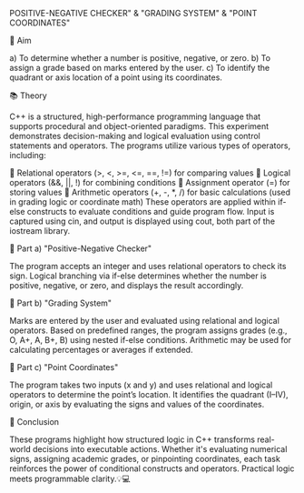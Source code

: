 POSITIVE-NEGATIVE CHECKER" & "GRADING SYSTEM" & "POINT COORDINATES"

🎯 Aim

a) To determine whether a number is positive, negative, or zero. b) To assign a grade based on marks entered by the user. c) To identify the quadrant or axis location of a point using its coordinates.

📚 Theory

C++ is a structured, high-performance programming language that supports procedural and object-oriented paradigms. This experiment demonstrates decision-making and logical evaluation using control statements and operators. The programs utilize various types of operators, including:

🔹 Relational operators (>, <, >=, <=, ==, !=) for comparing values 🔹 Logical operators (&&, ||, !) for combining conditions 🔹 Assignment operator (=) for storing values 🔹 Arithmetic operators (+, -, *, /) for basic calculations (used in grading logic or coordinate math) These operators are applied within if-else constructs to evaluate conditions and guide program flow. Input is captured using cin, and output is displayed using cout, both part of the iostream library.

🔢 Part a) "Positive-Negative Checker"

The program accepts an integer and uses relational operators to check its sign. Logical branching via if-else determines whether the number is positive, negative, or zero, and displays the result accordingly.

📝 Part b) "Grading System"

Marks are entered by the user and evaluated using relational and logical operators. Based on predefined ranges, the program assigns grades (e.g., O, A+, A, B+, B) using nested if-else conditions. Arithmetic may be used for calculating percentages or averages if extended.

📍 Part c) "Point Coordinates"

The program takes two inputs (x and y) and uses relational and logical operators to determine the point’s location. It identifies the quadrant (I–IV), origin, or axis by evaluating the signs and values of the coordinates.

🧠 Conclusion

These programs highlight how structured logic in C++ transforms real-world decisions into executable actions. Whether it's evaluating numerical signs, assigning academic grades, or pinpointing coordinates, each task reinforces the power of conditional constructs and operators. Practical logic meets programmable clarity.💡💻
